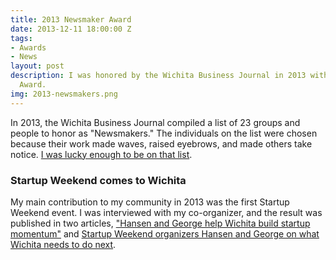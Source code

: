 ```yaml
---
title: 2013 Newsmaker Award
date: 2013-12-11 18:00:00 Z
tags:
- Awards
- News
layout: post
description: I was honored by the Wichita Business Journal in 2013 with the Newsmaker
  Award.
img: 2013-newsmakers.png
---
```


In 2013, the Wichita Business Journal compiled a list of 23 groups and people to honor as "Newsmakers." The individuals on the list were chosen because their work made waves, raised eyebrows, and made others take notice. [I was lucky enough to be on that list](https://www.bizjournals.com/wichita/news/2013/12/05/wbj-announces-2013-newsmakers.html).

### Startup Weekend comes to Wichita

My main contribution to my community in 2013 was the first Startup Weekend event. I was interviewed with my co-organizer, and the result was published in two articles, ["Hansen and George help Wichita build startup momentum"](https://www.bizjournals.com/wichita/blog/2014/01/newsmakers-hansen-george-help.html") and [Startup Weekend organizers Hansen and George on what Wichita needs to do next](https://www.bizjournals.com/wichita/blog/techflash/2014/01/startup-weekend-organizers-hansen-and.html).

